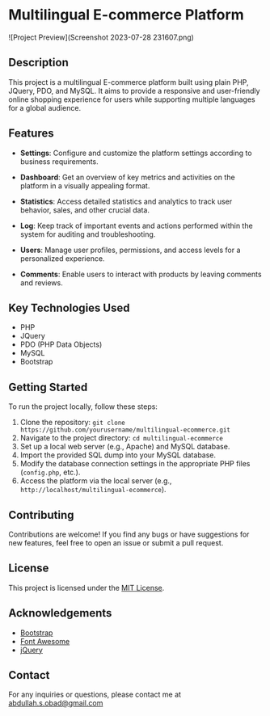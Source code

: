 # Multilingual E-commerce Platform

![Project Preview](Screenshot 2023-07-28 231607.png) <!-- You can add an image showing a preview of your project here -->

## Description

This project is a multilingual E-commerce platform built using plain PHP, JQuery, PDO, and MySQL. It aims to provide a responsive and user-friendly online shopping experience for users while supporting multiple languages for a global audience.

## Features

- **Settings**: Configure and customize the platform settings according to business requirements.

- **Dashboard**: Get an overview of key metrics and activities on the platform in a visually appealing format.

- **Statistics**: Access detailed statistics and analytics to track user behavior, sales, and other crucial data.

- **Log**: Keep track of important events and actions performed within the system for auditing and troubleshooting.

- **Users**: Manage user profiles, permissions, and access levels for a personalized experience.

- **Comments**: Enable users to interact with products by leaving comments and reviews.

## Key Technologies Used

- PHP
- JQuery
- PDO (PHP Data Objects)
- MySQL
- Bootstrap

## Getting Started

To run the project locally, follow these steps:

1. Clone the repository: `git clone https://github.com/yourusername/multilingual-ecommerce.git`
2. Navigate to the project directory: `cd multilingual-ecommerce`
3. Set up a local web server (e.g., Apache) and MySQL database.
4. Import the provided SQL dump into your MySQL database.
5. Modify the database connection settings in the appropriate PHP files (`config.php`, etc.).
6. Access the platform via the local server (e.g., `http://localhost/multilingual-ecommerce`).

## Contributing

Contributions are welcome! If you find any bugs or have suggestions for new features, feel free to open an issue or submit a pull request.

## License

This project is licensed under the [MIT License](LICENSE).

## Acknowledgements

- [Bootstrap](https://getbootstrap.com/)
- [Font Awesome](https://fontawesome.com/)
- [jQuery](https://jquery.com/)

## Contact

For any inquiries or questions, please contact me at abdullah.s.obad@gmail.com
